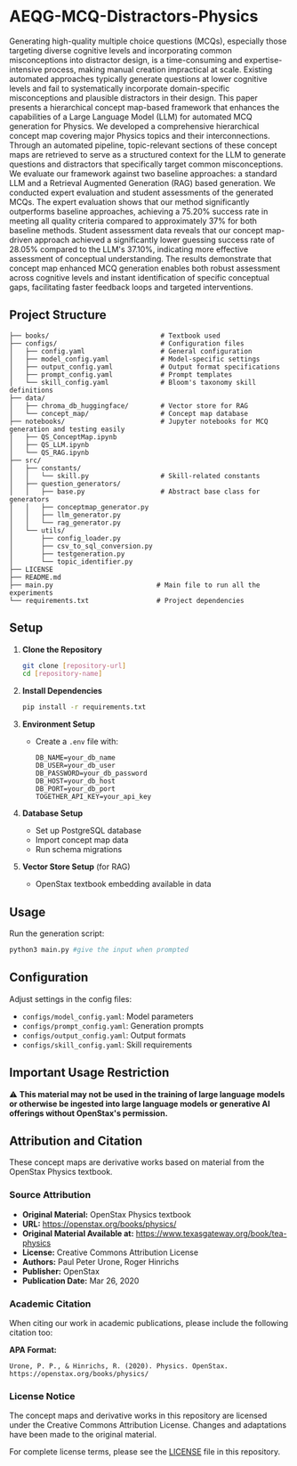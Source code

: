 # AEQG-MCQ-Distractors-Physics

Generating high-quality multiple choice questions (MCQs), especially those targeting diverse cognitive levels and incorporating common misconceptions into distractor design, is a time-consuming and expertise-intensive process, making manual creation impractical at scale. Existing automated approaches typically generate questions at lower cognitive levels and fail to systematically incorporate domain-specific misconceptions and plausible distractors in their design. This paper presents a hierarchical concept map-based framework that enhances the capabilities of a Large Language Model (LLM) for automated MCQ generation for Physics. We developed a comprehensive hierarchical concept map covering major Physics topics and their interconnections. Through an automated pipeline, topic-relevant sections of these concept maps are retrieved to serve as a structured context for the LLM to generate questions and distractors that specifically target common misconceptions. We evaluate our framework against two baseline approaches: a standard LLM and a Retrieval Augmented Generation (RAG) based generation. We conducted expert evaluation and student assessments of the generated MCQs. The expert evaluation shows that our method significantly outperforms baseline approaches, achieving a 75.20% success rate in meeting all quality criteria compared to approximately 37% for both baseline methods. Student assessment data reveals that our concept map-driven approach achieved a significantly lower guessing success rate of 28.05% compared to the LLM's 37.10%, indicating more effective assessment of conceptual understanding. The results demonstrate that concept map enhanced MCQ generation enables both robust assessment across cognitive levels and instant identification of specific conceptual gaps, facilitating faster feedback loops and targeted interventions.


## Project Structure

```
├── books/                            # Textbook used
├── configs/                          # Configuration files
│   ├── config.yaml                   # General configuration
│   ├── model_config.yaml             # Model-specific settings
│   ├── output_config.yaml            # Output format specifications
│   ├── prompt_config.yaml            # Prompt templates
│   └── skill_config.yaml             # Bloom's taxonomy skill definitions
├── data/
│   ├── chroma_db_huggingface/        # Vector store for RAG
│   └── concept_map/                  # Concept map database
├── notebooks/                        # Jupyter notebooks for MCQ generation and testing easily
│   ├── QS_ConceptMap.ipynb
│   ├── QS_LLM.ipynb
│   └── QS_RAG.ipynb
├── src/
│   ├── constants/
│   │   └── skill.py                  # Skill-related constants
│   ├── question_generators/
│   │   ├── base.py                   # Abstract base class for generators
│   │   ├── conceptmap_generator.py
│   │   ├── llm_generator.py
│   │   └── rag_generator.py
│   └── utils/
│       ├── config_loader.py
│       ├── csv_to_sql_conversion.py
│       ├── testgeneration.py
│       └── topic_identifier.py
├── LICENSE
├── README.md
├── main.py                          # Main file to run all the experiments
└── requirements.txt                 # Project dependencies
```

## Setup

1. **Clone the Repository**
   ```bash
   git clone [repository-url]
   cd [repository-name]
   ```

2. **Install Dependencies**
   ```bash
   pip install -r requirements.txt
   ```

3. **Environment Setup**
   - Create a `.env` file with:
     ```
     DB_NAME=your_db_name
     DB_USER=your_db_user
     DB_PASSWORD=your_db_password
     DB_HOST=your_db_host
     DB_PORT=your_db_port
     TOGETHER_API_KEY=your_api_key
     ```

4. **Database Setup**
   - Set up PostgreSQL database
   - Import concept map data
   - Run schema migrations

5. **Vector Store Setup** (for RAG)
   - OpenStax textbook embedding available in data

## Usage

Run the generation script:
```bash
python3 main.py #give the input when prompted
```

## Configuration

Adjust settings in the config files:
- `configs/model_config.yaml`: Model parameters
- `configs/prompt_config.yaml`: Generation prompts
- `configs/output_config.yaml`: Output formats
- `configs/skill_config.yaml`: Skill requirements

## Important Usage Restriction
⚠️ **This material may not be used in the training of large language models or otherwise be ingested into large language models or generative AI offerings without OpenStax's permission.**

## Attribution and Citation

These concept maps are derivative works based on material from the OpenStax Physics textbook.

### Source Attribution
- **Original Material:** OpenStax Physics textbook
- **URL:** https://openstax.org/books/physics/
- **Original Material Available at:** https://www.texasgateway.org/book/tea-physics
- **License:** Creative Commons Attribution License
- **Authors:** Paul Peter Urone, Roger Hinrichs
- **Publisher:** OpenStax
- **Publication Date:** Mar 26, 2020

### Academic Citation
When citing our work in academic publications, please include the following citation too:

**APA Format:**
```
Urone, P. P., & Hinrichs, R. (2020). Physics. OpenStax. https://openstax.org/books/physics/
```

### License Notice
The concept maps and derivative works in this repository are licensed under the Creative Commons Attribution License. Changes and adaptations have been made to the original material.

For complete license terms, please see the [LICENSE](https://github.com/nicyscaria/AEQG-MCQ-Distractors-Physics/blob/main/LICENSE) file in this repository.
